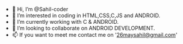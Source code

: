- 👋 Hi, I’m @Sahil-coder
- 👀 I’m interested in coding in HTML,CSS,C,JS and ANDROID.
- 🌱 I’m currently working with C & ANDROID.
- 💞️ I’m looking to collaborate on ANDROID DEVELOPMENT.
- 📫 If you want to meet me contact me on '26maysahil@gmail.com'

<!---
Sahil-coder-html/Sahil-coder-html is a ✨ special ✨ repository because its `README.md` (this file) appears on your GitHub profile.
You can click the Preview link to take a look at your changes.
--->
